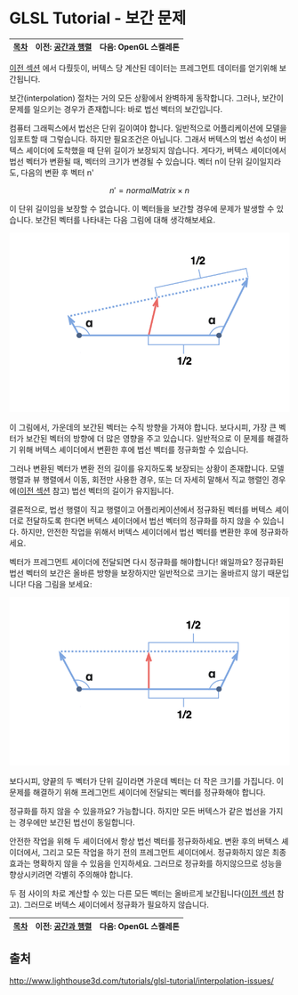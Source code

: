 # GLSL Tutorial - 보간 문제

| [목차](../../README.md) | 이전: [공간과 행렬](../23_spaces_and_matrices/23_spaces_and_matrices.md) | 다음: OpenGL 스켈레톤 |
| :---------------------- | -------------------: | --------------: |

[이전 섹션](../07_rasterization/07_rasterization.md) 에서 다뤘듯이, 버텍스 당 계산된 데이터는 프레그먼트 데이터를 얻기위해 보간됩니다.

보간(interpolation) 절차는 거의 모든 상황에서 완벽하게 동작합니다. 그러나, 보간이 문제를 일으키는 경우가 존재합니다: 바로 법선 벡터의 보간입니다.

컴퓨터 그래픽스에서 법선은 단위 길이여야 합니다. 일반적으로 어플리케이션에 모델을 임포트할 때 그렇습니다. 하지만 필요조건은 아닙니다. 그래서 버텍스의 법선 속성이 버텍스 셰이더에 도착했을 때 단위 길이가 보장되지 않습니다. 게다가, 버텍스 셰이더에서 법선 벡터가 변환될 때, 벡터의 크기가 변경될 수 있습니다. 벡터 n이 단위 길이일지라도, 다음의 변환 후 벡터 n'

$$n' = normalMatrix \times n$$

이 단위 길이임을 보장할 수 없습니다. 이 벡터들을 보간할 경우에 문제가 발생할 수 있습니다. 보간된 벡터를 나타내는 다음 그림에 대해 생각해보세요.

<p align="center"><img src="../../images/24_interpolation_issues/24_interpolation_issues1.png"  width="700"></p>

이 그림에서, 가운데의 보간된 벡터는 수직 방향을 가져야 합니다. 보다시피, 가장 큰 벡터가 보간된 벡터의 방향에 더 많은 영향을 주고 있습니다. 일반적으로 이 문제를 해결하기 위해 버텍스 셰이더에서 변환한 후에 법선 벡터를 정규화할 수 있습니다.

그러나 변환된 벡터가 변환 전의 길이를 유지하도록 보장되는 상황이 존재합니다. 모델 행렬과 뷰 행렬에서 이동, 회전만 사용한 경우, 또는 더 자세히 말해서 직교 행렬인 경우에([이전 섹션](../23_spaces_and_matrices/23_spaces_and_matrices.md) 참고) 법선 벡터의 길이가 유지됩니다.

결론적으로, 법선 행렬이 직교 행렬이고 어플리케이션에서 정규화된 벡터를 버텍스 셰이더로 전달하도록 한다면 버텍스 셰이더에서 법선 벡터의 정규화를 하지 않을 수 있습니다. 하지만, 안전한 작업을 위해서 버텍스 셰이더에서 법선 벡터를 변환한 후에 정규화하세요.

벡터가 프레그먼트 셰이더에 전달되면 다시 정규화를 해야합니다! 왜일까요? 정규화된 법선 벡터의 보간은 올바른 방향을 보장하지만 일반적으로 크기는 올바르지 않기 때문입니다! 다음 그림을 보세요:

<p align="center"><img src="../../images/24_interpolation_issues/24_interpolation_issues2.png"  width="700"></p>

보다시피, 양끝의 두 벡터가 단위 길이라면 가운데 벡터는 더 작은 크기를 가집니다. 이 문제를 해결하기 위해 프레그먼트 셰이더에 전달되는 벡터를 정규화해야 합니다.

정규화를 하지 않을 수 있을까요? 가능합니다. 하지만 모든 버텍스가 같은 법선을 가지는 경우에만 보간된 법선이 동일합니다.

안전한 작업을 위해 두 셰이더에서 항상 법선 벡터를 정규화하세요. 변환 후의 버텍스 셰이더에서, 그리고 모든 작업을 하기 전의 프레그먼트 셰이더에서. 정규화하지 않은 최종 효과는 명확하지 않을 수 있음을 인지하세요. 그러므로 정규화를 하지않으므로 성능을 향상시키려면 각별히 주의해야 합니다.

두 점 사이의 차로 계산할 수 있는 다른 모든 벡터는 올바르게 보간됩니다([이전 섹션](../23_spaces_and_matrices/23_spaces_and_matrices.md) 참고). 그러므로 버텍스 셰이더에서 정규화가 필요하지 않습니다.

| [목차](../../README.md) | 이전: [공간과 행렬](../23_spaces_and_matrices/23_spaces_and_matrices.md) | 다음: OpenGL 스켈레톤 |
| :---------------------- | -------------------: | --------------: |

## 출처

http://www.lighthouse3d.com/tutorials/glsl-tutorial/interpolation-issues/
